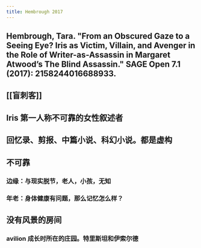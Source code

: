 ```yaml
---
title: Hembrough 2017
---
```


## Hembrough, Tara. "From an Obscured Gaze to a Seeing Eye? Iris as Victim, Villain, and Avenger in the Role of Writer-as-Assassin in Margaret Atwood’s The Blind Assassin." SAGE Open 7.1 (2017): 2158244016688933.
## [[盲刺客]]
## Iris 第一人称不可靠的女性叙述者
## 回忆录、剪报、中篇小说、科幻小说。都是虚构
## 不可靠
### 边缘：与现实脱节，老人，小孩，无知
### 年老：身体健康有问题，那么记忆怎么样？
## 没有风景的房间
### avilion 成长时所在的庄园。特里斯坦和伊索尔德
